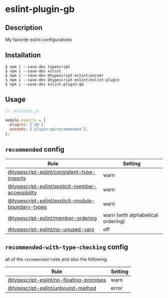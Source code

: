 # eslint-plugin-gb

## Description

My favorite eslint configurations

## Installation

```
$ npm i --save-dev typescript
$ npm i --save-dev eslint
$ npm i --save-dev @typescript-eslint/parser
$ npm i --save-dev @typescript-eslint/eslint-plugin
$ npm i --save-dev eslint-plugin-gb
```

## Usage

```js
// .eslintrc.js

module.exports = {
  plugins: ['gb'],
  extends: ['plugin:gb/recommended'],
};
```

## `recommended` config

| Rule                                                                                                                    | Setting                           |
| ----------------------------------------------------------------------------------------------------------------------- | --------------------------------- |
| [@typescript-eslint/consistent-type-imports](https://typescript-eslint.io/rules/consistent-type-imports)                | warn                              |
| [@typescript-eslint/explicit-member-accessibility](https://typescript-eslint.io/rules/explicit-member-accessibility/)   | warn                              |
| [@typescript-eslint/explicit-module-boundary-types](https://typescript-eslint.io/rules/explicit-module-boundary-types/) | warn                              |
| [@typescript-eslint/member-ordering](https://typescript-eslint.io/rules/member-ordering/)                               | warn (with alphabetical ordering) |
| [@typescript-eslint/no-unused-vars](https://typescript-eslint.io/rules/no-unused-vars/)                                 | off                               |

## `recommended-with-type-checking` config

all of the `recommended` rules and also the following.

| Rule                                                                                                | Setting |
| --------------------------------------------------------------------------------------------------- | ------- |
| [@typescript-eslint/no-floating-promises](https://typescript-eslint.io/rules/no-floating-promises/) | warn    |
| [@typescript-eslint/unbound-method](https://typescript-eslint.io/rules/unbound-method/)             | error   |
